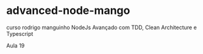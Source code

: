 # advanced-node-mango
curso rodrigo manguinho NodeJs Avançado com TDD, Clean Architecture e Typescript

Aula 19
